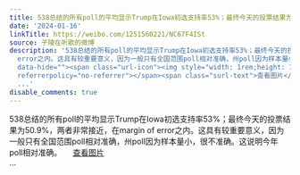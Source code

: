 ```yaml
---
title: 538总结的所有poll的平均显示Trump在Iowa初选支持率53%；最终今天的投票结果为50.9%，两者非常接近，在margin of error之内。这具有较重要意义，因为一般只有全...
date: '2024-01-16'
linkTitle: https://weibo.com/1251560221/NC67F4ISt
source: 子陵在听歌的微博
description: '538总结的所有poll的平均显示Trump在Iowa初选支持率53%；最终今天的投票结果为50.9%，两者非常接近，在margin of
  error之内。这具有较重要意义，因为一般只有全国范围poll相对准确，州poll因为样本量小，很不准确。这说明今年poll相对准确。 <a href="https://weibo.cn/sinaurl?u=https%3A%2F%2Fwx1.sinaimg.cn%2Flarge%2F4a994b1dgy1hlvejcrmvdj20am05uglp.jpg"
  data-hide=""><span class="url-icon"><img style="width: 1rem;height: 1rem" src="https://h5.sinaimg.cn/upload/2015/01/21/20/timeline_card_small_photo_default.png"
  referrerpolicy="no-referrer"></span><span class="surl-text">查看图片</span></a><br>
  ...'
disable_comments: true
---
```

538总结的所有poll的平均显示Trump在Iowa初选支持率53%；最终今天的投票结果为50.9%，两者非常接近，在margin of error之内。这具有较重要意义，因为一般只有全国范围poll相对准确，州poll因为样本量小，很不准确。这说明今年poll相对准确。 <a href="https://weibo.cn/sinaurl?u=https%3A%2F%2Fwx1.sinaimg.cn%2Flarge%2F4a994b1dgy1hlvejcrmvdj20am05uglp.jpg" data-hide=""><span class="url-icon"><img style="width: 1rem;height: 1rem" src="https://h5.sinaimg.cn/upload/2015/01/21/20/timeline_card_small_photo_default.png" referrerpolicy="no-referrer"></span><span class="surl-text">查看图片</span></a><br> ...